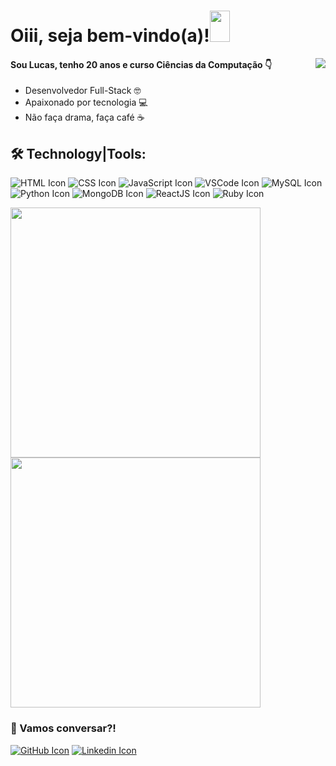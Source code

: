 <div>
   <H1>Oiii, seja bem-vindo(a)!<img src="https://camo.githubusercontent.com/9ff917a34baf78e3fdbaf8370cf42e756041270610f0466dc9af2c0d9184db7a/68747470733a2f2f6d656469612e67697068792e636f6d2f6d656469612f66396a514c614b4a4a6c36644c30416d6d5a2f67697068792e676966" data-canonical-src="https://gyazo.com/eb5c5741b6a9a16c692170a41a49c858.png" width="32" height="50" /></H1>
   <img src="https://i.pinimg.com/originals/3e/51/a3/3e51a32ce7b96a5a3849e2abf09aeaf9.gif" align="right" />
<H4>Sou Lucas, tenho 20 anos e curso Ciências da Computação 👇 </H4>
   <p align="left">
      <ul>
      <li>Desenvolvedor Full-Stack 🤓</li>
      <li>Apaixonado por tecnologia 💻 </li>
      <li>Não faça drama, faça café ☕ </li>
      </ul>
   </p>
</div>









<div>
   <H2>🛠️ Technology|Tools:</H2>
</div>

![HTML Icon](https://camo.githubusercontent.com/0c3a16a22ae058cfe38a06dc9ea16404cf006409262f547c9ccfa3ec8b30f71e/68747470733a2f2f696d672e736869656c64732e696f2f62616467652f2d48544d4c352d4533344632363f7374796c653d666c61742d737175617265266c6f676f3d68746d6c35266c6f676f436f6c6f723d7768697465) ![CSS Icon](https://camo.githubusercontent.com/2435c2a64789b8a71c701a1a593b4a6e6869789bfb0626e515dc2a6b6dffa6c5/68747470733a2f2f696d672e736869656c64732e696f2f62616467652f2d435353332d3135373242363f7374796c653d666c61742d737175617265266c6f676f3d63737333) ![JavaScript Icon](https://camo.githubusercontent.com/cf1a0ef083a2372d7f66b4691d5d25bfd8c098f42871e8da90edb1f32ed187c4/68747470733a2f2f696d672e736869656c64732e696f2f62616467652f2d4a6176615363726970742d626c61636b3f7374796c653d666c61742d737175617265266c6f676f3d6a617661736372697074) ![VSCode Icon](https://camo.githubusercontent.com/639d2f4c43a01e8f0382589b9e2dae1d20161b6ec0bc9a40dcd99917f1b2286d/68747470733a2f2f696d672e736869656c64732e696f2f62616467652f2d5653436f64652d3030374143433f7374796c653d666c61742d737175617265266c6f676f3d76697375616c2d73747564696f2d636f6465266c6f676f436f6c6f723d7768697465) ![MySQL Icon](https://camo.githubusercontent.com/4eade77f6242a74645c408f1cc48b4c05f3c7c8a74d0bf15c2a1e259e4d357d9/68747470733a2f2f696d672e736869656c64732e696f2f62616467652f2d4d7953514c2d3434373941313f7374796c653d666c61742d737175617265266c6f676f3d6d7973716c266c6f676f436f6c6f723d7768697465) ![Python Icon](https://img.shields.io/badge/-Python-inactive?logo=python&style=flat-square) ![MongoDB Icon](https://img.shields.io/badge/-MongoDB-green?logo=mongoDb&style=flat-square) ![ReactJS Icon](https://img.shields.io/badge/-React%20JS-blueviolet?logo=React&style=flat-square) ![Ruby Icon](https://img.shields.io/badge/-Ruby-red?logo=Ruby&style=flat-square)



<img src="https://github-readme-stats.vercel.app/api/top-langs/?username=luketflp&layout=compact&theme=radical" width="400" heigth="195"/> <img src="https://github-readme-stats.vercel.app/api?username=luketflp&theme=radical&show_icons=true" width="400" heigth="195" />

### 📲 Vamos conversar?!
[![GitHub Icon](https://camo.githubusercontent.com/85dc47a56a4e73ae7b6e64b3b4416785497e74219ae179ae8faaaca10d5a78d9/68747470733a2f2f696d672e736869656c64732e696f2f62616467652f2d4769744875622d3138313731373f7374796c653d666c61742d737175617265266c6f676f3d676974687562)](https://github.com/luketflp) [![Linkedin Icon](https://camo.githubusercontent.com/1598532a3542326fff0ea5e0481f39287c1a1a201b07b4fff95c5ecd6a30553e/68747470733a2f2f696d672e736869656c64732e696f2f62616467652f4c696e6b6564496e2d2532333030373742352e7376673f267374796c653d666c61742d737175617265266c6f676f3d6c696e6b6564696e266c6f676f436f6c6f723d7768697465)](https://www.linkedin.com/in/lucas-soares-773275195/)
